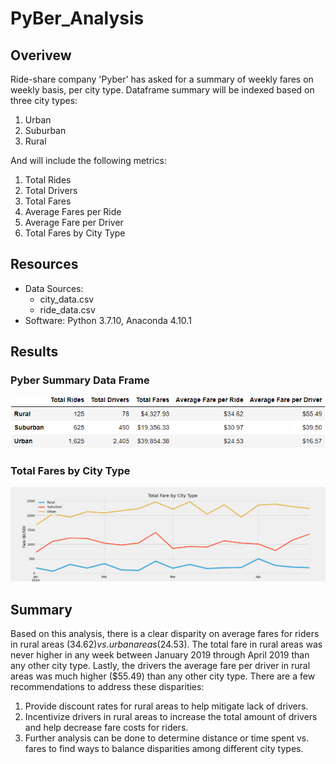 # PyBer_Analysis

## Overivew
Ride-share company 'Pyber' has asked for a summary of weekly fares on weekly basis, per city type. Dataframe summary will be indexed based on three city types:
1. Urban
2. Suburban
3. Rural

And will include the following metrics:
1. Total Rides
2. Total Drivers
3. Total Fares
4. Average Fares per Ride
5. Average Fare per Driver
6. Total Fares by City Type

## Resources
- Data Sources: 
  - city_data.csv
  - ride_data.csv        
- Software: Python 3.7.10, Anaconda 4.10.1

## Results
### Pyber Summary Data Frame
![PyberSummary](analysis/pyber_summary.png)

### Total Fares by City Type
![TotalFare](analysis/Total_Fare_City.png)

## Summary
Based on this analysis, there is a clear disparity on average fares for riders in rural areas ($34.62) vs. urban areas ($24.53). The total fare in rural areas was never higher in any week between January 2019 through April 2019 than any other city type. Lastly, the drivers the average fare per driver in rural areas was much higher ($55.49) than any other city type. There are a few recommendations to address these disparities:
1. Provide discount rates for rural areas to help mitigate lack of drivers.
2. Incentivize drivers in rural areas to increase the total amount of drivers and help decrease fare costs for riders.
3. Further analysis can be done to determine distance or time spent vs. fares to find ways to balance disparities among different city types.  
